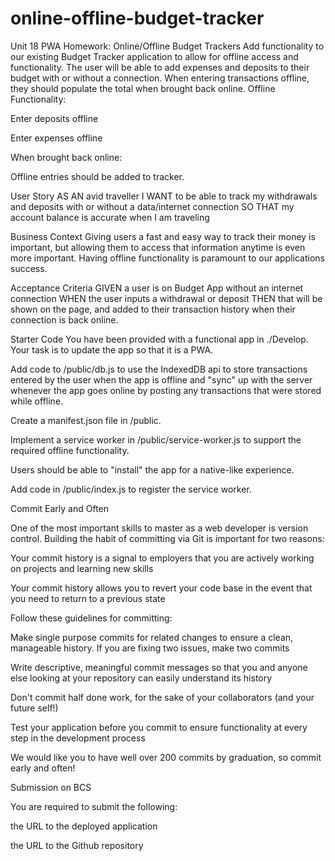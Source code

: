 # online-offline-budget-tracker

Unit 18 PWA Homework: Online/Offline Budget Trackers
Add functionality to our existing Budget Tracker application to allow for offline access and functionality.
The user will be able to add expenses and deposits to their budget with or without a connection. When entering transactions offline, they should populate the total when brought back online.
Offline Functionality:

Enter deposits offline

Enter expenses offline

When brought back online:

Offline entries should be added to tracker.

User Story
AS AN avid traveller
I WANT to be able to track my withdrawals and deposits with or without a data/internet connection
SO THAT my account balance is accurate when I am traveling

Business Context
Giving users a fast and easy way to track their money is important, but allowing them to access that information anytime is even more important. Having offline functionality is paramount to our applications success.

Acceptance Criteria
GIVEN a user is on Budget App without an internet connection
WHEN the user inputs a withdrawal or deposit
THEN that will be shown on the page, and added to their transaction history when their connection is back online.

Starter Code
You have been provided with a functional app in ./Develop. Your task is to update the app so that it is a PWA.

Add code to /public/db.js to use the IndexedDB api to store transactions entered by the user when the app is offline and "sync" up with the server whenever the app goes online by posting any transactions that were stored while offline.

Create a manifest.json file in /public.

Implement a service worker in /public/service-worker.js to support the required offline functionality.

Users should be able to "install" the app for a native-like experience.

Add code in /public/index.js to register the service worker.

Commit Early and Often

One of the most important skills to master as a web developer is version control. Building the habit of committing via Git is important for two reasons:

Your commit history is a signal to employers that you are actively working on projects and learning new skills

Your commit history allows you to revert your code base in the event that you need to return to a previous state

Follow these guidelines for committing:

Make single purpose commits for related changes to ensure a clean, manageable history. If you are fixing two issues, make two commits

Write descriptive, meaningful commit messages so that you and anyone else looking at your repository can easily understand its history

Don't commit half done work, for the sake of your collaborators (and your future self!)

Test your application before you commit to ensure functionality at every step in the development process

We would like you to have well over 200 commits by graduation, so commit early and often!

Submission on BCS

You are required to submit the following:

the URL to the deployed application

the URL to the Github repository
